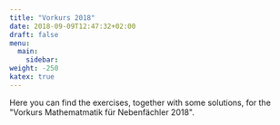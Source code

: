 ```yaml
---
title: "Vorkurs 2018"
date: 2018-09-09T12:47:32+02:00
draft: false
menu:
  main:
    sidebar:
weight: -250
katex: true
---
```

Here you can find the exercises, together with some solutions, for the "Vorkurs Mathematmatik für Nebenfächler 2018".
